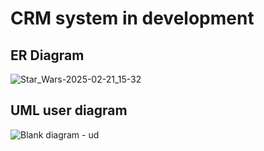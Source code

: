 # CRM system in development
## ER Diagram
![Star_Wars-2025-02-21_15-32](https://github.com/user-attachments/assets/5f2096d2-4acd-4678-91bf-aaed4c5bc94a)
## UML user diagram
![Blank diagram - ud](https://github.com/user-attachments/assets/5faf42d9-3002-49c5-8d53-596ac984a569)
